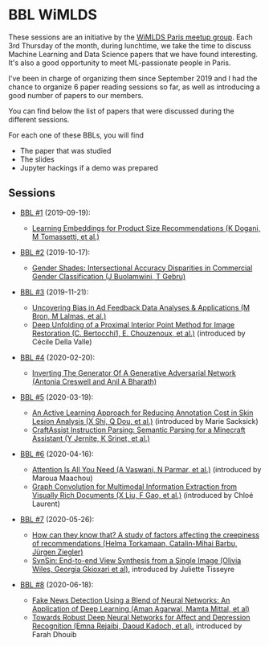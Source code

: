 # BBL WiMLDS

These sessions are an initiative by the [WiMLDS Paris meetup group](https://www.meetup.com/Paris-Women-in-Machine-Learning-Data-Science). Each 3rd Thursday of the month, during lunchtime, we take the time to discuss Machine Learning and Data Science papers that we have found interesting. It's also a good opportunity to meet ML-passionate people in Paris.

I've been in charge of organizing them since September 2019 and I had the chance to organize 6 paper reading sessions so far, as well as introducing a good number of papers to our members.

You can find below the list of papers that were discussed during the different sessions.


For each one of these BBLs, you will find
* The paper that was studied
* The slides
* Jupyter hackings if a demo was prepared

## Sessions

* [BBL #1](2019-09-19) (2019-09-19):
  - [Learning Embeddings for Product Size Recommendations (K Dogani, M Tomassetti, et al.)](2019-09-19/Resources/asos%20-%20size%20reco.pdf)

* [BBL #2](2019-10-17) (2019-10-17):
  - [Gender Shades: Intersectional Accuracy Disparities in Commercial Gender Classification (J Buolamwini, T Gebru)](2019-10-17/Resources/gender_shades.pdf)

* [BBL #3](2019-11-21) (2019-11-21):
  - [Uncovering Bias in Ad Feedback Data Analyses & Applications (M Bron, M Lalmas, et al.)](2019-11-21/Resources/adfeedback.pdf)
  - [Deep Unfolding of a Proximal Interior Point Method for Image Restoration (C. Bertocchi1, E. Chouzenoux, et al.)](2019-11-21/Resources/deepunfolding.pdf) (introduced by Cécile Della Valle)

* [BBL #4](2020-02-20) (2020-02-20):
  - [Inverting The Generator Of A Generative Adversarial Network (Antonia Creswell and Anil A Bharath)](2020-02-20/Resources/reverting_gans.pdf)

* [BBL #5](2020-03-19) (2020-03-19):
  - [An Active Learning Approach for Reducing Annotation Cost in Skin Lesion Analysis (X Shi, Q Dou, et al.)](2020-03-19/Resources/active_learning.pdf) (introduced by Marie Sacksick)
  - [CraftAssist Instruction Parsing: Semantic Parsing for a Minecraft Assistant (Y Jernite, K Srinet, et al.)](2020-03-19/Resources/craftassist.pdf)

* [BBL #6](2020-04-16) (2020-04-16):
  - [Attention Is All You Need (A Vaswani, N Parmar, et al.)](2020-04-16/Resources/attention_is_all_you_need.pdf) (introduced by Maroua Maachou)
  - [Graph Convolution for Multimodal Information Extraction from Visually Rich Documents (X Liu, F Gao, et al.)](2020-04-16/Resources/visually_rich_documents.pdf) (introduced by Chloé Laurent)

* [BBL #7](2020-05-26) (2020-05-26):
  - [How can they know that? A study of factors affecting the creepiness of recommendations (Helma Torkamaan, Catalin-Mihai Barbu, Jürgen Ziegler)](2020-05-26/Resources/creepiness.pdf)
  - [SynSin: End-to-end View Synthesis from a Single Image (Olivia Wiles, Georgia Gkioxari et al)](2020-05-26/Resources/synsin.pdf), introduced by Juliette Tisseyre

* [BBL #8](2020-06-18) (2020-06-18):
  - [Fake News Detection Using a Blend of Neural Networks: An Application of Deep Learning (Aman Agarwal, Mamta Mittal, et al)](https://link.springer.com/article/10.1007/s42979-020-00165-4)
  - [Towards Robust Deep Neural Networks for Affect and Depression Recognition (Emna Rejaibi, Daoud Kadoch, et al)](https://arxiv.org/abs/1911.00310), introduced by Farah Dhouib

